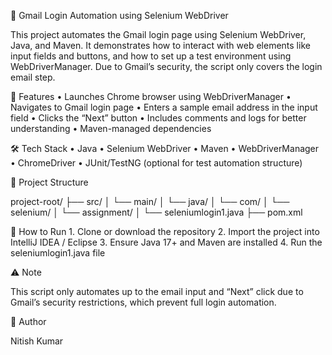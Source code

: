 📧 Gmail Login Automation using Selenium WebDriver

This project automates the Gmail login page using Selenium WebDriver, Java, and Maven. It demonstrates how to interact with web elements like input fields and buttons, and how to set up a test environment using WebDriverManager. Due to Gmail’s security, the script only covers the login email step.

🚀 Features
	•	Launches Chrome browser using WebDriverManager
	•	Navigates to Gmail login page
	•	Enters a sample email address in the input field
	•	Clicks the “Next” button
	•	Includes comments and logs for better understanding
	•	Maven-managed dependencies

🛠️ Tech Stack
	•	Java
	•	Selenium WebDriver
	•	Maven
	•	WebDriverManager
	•	ChromeDriver
	•	JUnit/TestNG (optional for test automation structure)

📂 Project Structure

project-root/
├── src/
│   └── main/
│       └── java/
│           └── com/
│               └── selenium/
│                   └── assignment/
│                       └── seleniumlogin1.java
├── pom.xml

🔧 How to Run
	1.	Clone or download the repository
	2.	Import the project into IntelliJ IDEA / Eclipse
	3.	Ensure Java 17+ and Maven are installed
	4.	Run the seleniumlogin1.java file

⚠️ Note

This script only automates up to the email input and “Next” click due to Gmail’s security restrictions, which prevent full login automation.

🙌 Author

Nitish Kumar
